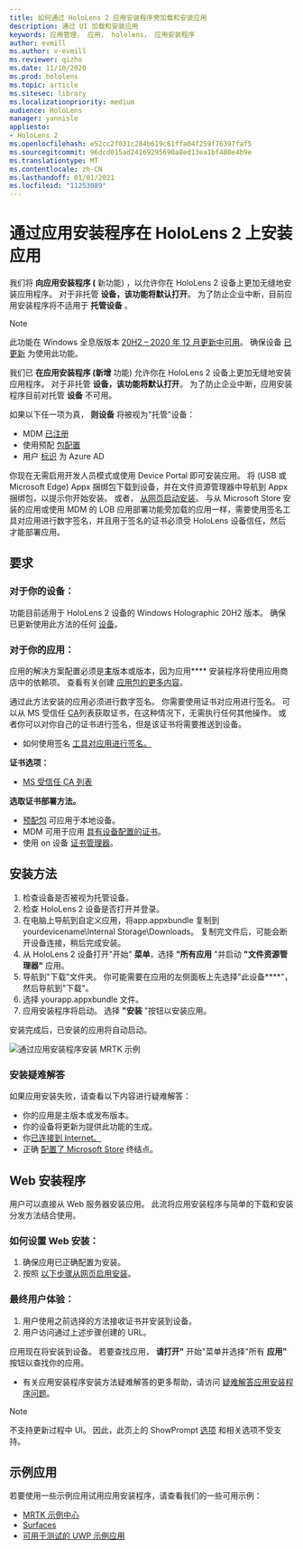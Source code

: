 ```yaml
---
title: 如何通过 HoloLens 2 应用安装程序旁加载和安装应用
description: 通过 UI 加载和安装应用
keywords: 应用管理， 应用， hololens， 应用安装程序
author: evmill
ms.author: v-evmill
ms.reviewer: qizho
ms.date: 11/10/2020
ms.prod: hololens
ms.topic: article
ms.sitesec: library
ms.localizationpriority: medium
audience: HoloLens
manager: yannisle
appliesto:
- HoloLens 2
ms.openlocfilehash: e52cc2f031c284b619c61ffa04f259f76397faf5
ms.sourcegitcommit: 96dcd015ad24169295690a8ed13ea1bf480e4b9e
ms.translationtype: MT
ms.contentlocale: zh-CN
ms.lasthandoff: 01/01/2021
ms.locfileid: "11253089"
---
```

# 通过应用安装程序在 HoloLens 2 上安装应用

我们将 **向应用安装程序 (** 新功能) ，以允许你在 HoloLens 2 设备上更加无缝地安装应用程序。 对于非托管 **设备，该功能将默认打开**。 为了防止企业中断，目前应用安装程序将不适用于 **托管设备** 。  

> [!NOTE]
> 此功能在 Windows 全息版版本 [20H2 – 2020 年 12 月更新中可用](hololens-release-notes.md)。 确保设备 [已更新](hololens-update-hololens.md) 为使用此功能。

我们已 **在应用安装程序 (新增** 功能) 允许你在 HoloLens 2 设备上更加无缝地安装应用程序。 对于非托管 **设备，该功能将默认打开**。 为了防止企业中断，应用安装程序目前对托管 **设备** 不可用。  

如果以下任一项为真， **则设备** 将被视为"托管"设备：

- MDM [已注册](hololens-enroll-mdm.md)
- 使用预配 [包配置](hololens-provisioning.md)
- 用户 [标识](hololens-identity.md) 为 Azure AD

你现在无需启用开发人员模式或使用 Device Portal 即可安装应用。  将 (USB 或 Microsoft Edge) Appx 捆绑包下载到设备，并在文件资源管理器中导航到 Appx 捆绑包，以提示你开始安装。  或者， [从网页启动安装](https://docs.microsoft.com/windows/msix/app-installer/installing-windows10-apps-web)。  与从 Microsoft Store 安装的应用或使用 MDM 的 LOB 应用部署功能旁加载的应用一样，需要使用签名[](https://docs.microsoft.com/windows/win32/appxpkg/how-to-sign-a-package-using-signtool)工具对应用进行[](https://docs.microsoft.com/windows/win32/appxpkg/how-to-sign-a-package-using-signtool#security-considerations)数字签名，并且用于签名的证书必须受 HoloLens 设备信任，然后才能部署应用。

## 要求

### 对于你的设备：

 功能目前适用于 HoloLens 2 设备的 Windows Holographic 20H2 版本。 确保已更新使用此方法的任何 [设备](hololens-update-hololens.md)。

### 对于你的应用： 
应用的解决方案配置必须是**主**版本或版本，因为应用**** 安装程序将使用应用商店中的依赖项。 查看有关创建 [应用包的更多内容](https://docs.microsoft.com/windows/msix/app-installer/create-appinstallerfile-vs)。

通过此方法安装的应用必须进行数字签名。 你需要使用证书对应用进行签名。 可以从 MS 受信任 [CA](https://ccadb-public.secure.force.com/microsoft/IncludedCACertificateReportForMSFT)列表获取证书，在这种情况下，无需执行任何其他操作。 或者你可以对你自己的证书进行签名，但是该证书将需要推送到设备。

- 如何使用签名 [工具对应用进行签名。](https://docs.microsoft.com/windows/win32/appxpkg/how-to-sign-a-package-using-signtool)

**证书选项：**

- [MS 受信任 CA 列表](https://ccadb-public.secure.force.com/microsoft/IncludedCACertificateReportForMSFT)

**选取证书部署方法。**

- [预配包](hololens-provisioning.md) 可应用于本地设备。
- MDM 可用于应用 [具有设备配置的证书](https://docs.microsoft.com/mem/intune/protect/certificates-configure)。
- 使用 on 设备 [证书管理器](certificate-manager.md)。

## 安装方法

1. 检查设备是否被视为托管设备。
1. 检查 HoloLens 2 设备是否打开并登录。
1. 在电脑上导航到自定义应用，将app.appxbundle 复制到 yourdevicename\Internal Storage\Downloads。
    复制完文件后，可能会断开设备连接，稍后完成安装。
1. 从 HoloLens 2 设备打开"开始" **菜单**，选择 **"所有应用** "并启动 **"文件资源管理器"** 应用。
1. 导航到"下载"文件夹。 你可能需要在应用的左侧面板上先选择"此设备****"，然后导航到"下载"。
1. 选择 yourapp.appxbundle 文件。
1. 应用安装程序将启动。 选择 **"安装** "按钮以安装应用。

安装完成后，已安装的应用将自动启动。

![通过应用安装程序安装 MRTK 示例](images/hololens-app-installer-picture.jpg)

### 安装疑难解答

如果应用安装失败，请查看以下内容进行疑难解答：

- 你的应用是主版本或发布版本。
- 你的设备将更新为提供此功能的生成。
- 你[已连接到 Internet。](hololens-network.md)
- 正确 [配置了 Microsoft Store](hololens-offline.md) 终结点。  

## Web 安装程序

用户可以直接从 Web 服务器安装应用。 此流将应用安装程序与简单的下载和安装分发方法结合使用。

### 如何设置 Web 安装：

1. 确保应用已正确配置为安装。
1. 按照 [以下步骤从网页启用安装](https://docs.microsoft.com/windows/msix/app-installer/installing-windows10-apps-web#how-to-enable-this-on-a-webpage)。

### 最终用户体验：

1. 用户使用之前选择的方法接收证书并安装到设备。
1. 用户访问通过上述步骤创建的 URL。

应用现在将安装到设备。 若要查找应用， **请打开"** 开始"菜单并选择"所有 **应用"** 按钮以查找你的应用。

- 有关应用安装程序安装方法疑难解答的更多帮助，请访问 [疑难解答应用安装程序问题](https://docs.microsoft.com/windows/msix/app-installer/troubleshoot-appinstaller-issues)。

> [!NOTE]
> 不支持更新过程中 UI。 因此，此页上的 ShowPrompt [选项](https://docs.microsoft.com/windows/msix/app-installer/update-settings) 和相关选项不受支持。

## 示例应用

若要使用一些示例应用试用应用安装程序，请查看我们的一些可用示例：

- [MRTK 示例中心](https://microsoft.github.io/MixedRealityToolkit-Unity/Documentation/README_ExampleHub.html)
- [Surfaces](https://docs.microsoft.com/windows/mixed-reality/develop/unity/sampleapp-surfaces)
- [可用于测试的 UWP 示例应用](https://github.com/microsoft/Windows-universal-samples/tree/master/Samples)
